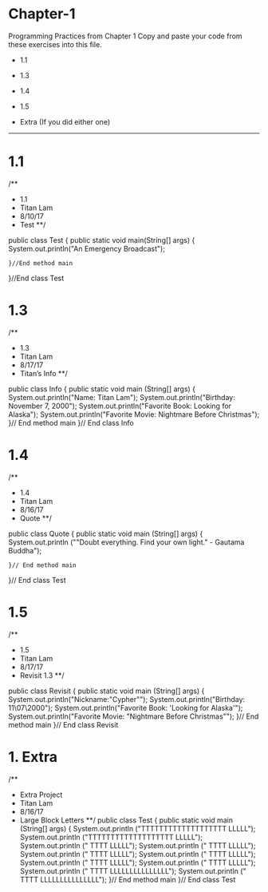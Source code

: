 # Chapter-1
Programming Practices from Chapter 1
Copy and paste your code from these exercises into this file.

* 1.1


* 1.3


* 1.4


* 1.5


* Extra (If you did either one)
__________________________________________________________________________________________________________________________________

# 1.1 
/**
 * 1.1
 * Titan Lam
 * 8/10/17
 * Test
**/

public class Test
{
    public static void main(String[] args)
    {
        System.out.println("An Emergency Broadcast");
        
    }//End method main
}//End class Test

# 1.3
/** 
 * 1.3
 * Titan Lam
 * 8/17/17
 * Titan’s Info
**/

public class Info
{
    public static void main (String[] args)
    {
        System.out.println("Name: Titan Lam");
        System.out.println("Birthday: November 7, 2000");
        System.out.println("Favorite Book: Looking for Alaska");
        System.out.println("Favorite Movie: Nightmare Before Christmas");
    }// End method main
}// End class Info

# 1.4
/**
 *  1.4
 * Titan Lam
 * 8/16/17
 * Quote
**/ 

public class Quote
{
    public static void main (String[] args)
    {
    System.out.println ("\"Doubt everything. Find your own light.\" - Gautama Buddha");

    }// End method main
}// End class Test

# 1.5
/** 
 * 1.5
 * Titan Lam
 * 8/17/17
 * Revisit 1.3
**/

public class Revisit
{
    public static void main (String[] args)
    {
        System.out.println("Nickname:\"Cypher\"");
        System.out.println("Birthday: 11\\07\\2000");
        System.out.println("Favorite Book: \'Looking for Alaska\'");
        System.out.println("Favorite Movie: \"Nightmare Before Christmas\"");
    }// End method main
}// End class Revisit

# 1. Extra 
/**
 * Extra Project
 * Titan Lam
 * 8/16/17
 * Large Block Letters
**/ 
public class Test
{
    public static void main (String[] args)
    {
    System.out.println ("TTTTTTTTTTTTTTTTTTT    LLLLL");
    System.out.println ("TTTTTTTTTTTTTTTTTTT    LLLLL");
    System.out.println ("       TTTT            LLLLL");
    System.out.println ("       TTTT            LLLLL");
    System.out.println ("       TTTT            LLLLL");
    System.out.println ("       TTTT            LLLLL");
    System.out.println ("       TTTT            LLLLL");
    System.out.println ("       TTTT            LLLLL");
    System.out.println ("       TTTT            LLLLLLLLLLLLLLL");
    System.out.println ("       TTTT            LLLLLLLLLLLLLLL");
    }// End method main
}// End class Test








